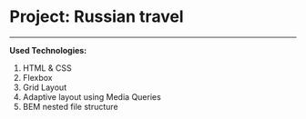 # Project: Russian travel

---

**Used Technologies:**

1. HTML & CSS
2. Flexbox
3. Grid Layout
4. Adaptive layout using Media Queries
5. BEM nested file structure
